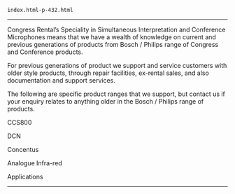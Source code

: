
    index.html-p-432.html
----------------------------------------------------------

Congress Rental’s Speciality in Simultaneous Interpretation and Conference Microphones means that we have a wealth of knowledge on current and previous generations of products from Bosch / Philips range of Congress and Conference products.

For previous generations of product we support and service customers with older style products, through repair facilities, ex-rental sales, and also documentation and support services.

The following are specific product ranges that we support, but contact us if your enquiry relates to anything older in the Bosch / Philips range of products.

CCS800

DCN

Concentus

Analogue Infra-red

Applications




----------------------------------------------------------
